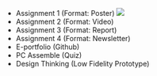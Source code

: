 - Assignment 1 (Format: Poster)
  ![](images/Industrial%20talk%20PETRONAS%20Digital%20YGP.jpg)
- Assignment 2 (Format: Video) 
- Assignment 3 (Format: Report) 
- Assignment 4 (Format: Newsletter)
- E-portfolio (Github)
- PC Assemble (Quiz)
- Design Thinking (Low Fidelity Prototype)
